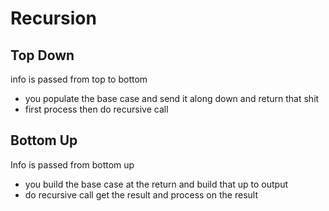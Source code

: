 # Recursion 

## Top Down
info is passed from top to bottom
- you populate the base case and send it along down and return that shit
- first process then do recursive call


## Bottom Up
Info is passed from bottom up
- you build the base case at the return and build that up to output
- do recursive call get the result and process on the result